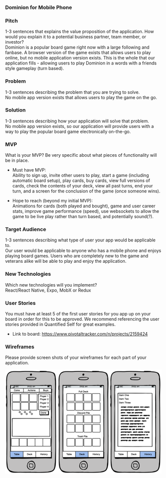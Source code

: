 ### Dominion for Mobile Phone

### Pitch

1-3 sentences that explains the value proposition of the application. How would you explain it to a potential business partner, team member, or investor?<br>
Dominion is a popular board game right now with a large following and fanbase. A browser version of the game exists that allows users to play online, but no mobile application version exists. This is the whole that our application fills - allowing users to play Dominion in a words with a friends style gameplay (turn based).

### Problem

1-3 sentences describing the problem that you are trying to solve.<br>
No mobile app version exists that allows users to play the game on the go.

### Solution

1-3 sentences describing how your application will solve that problem.<br>
No mobile app version exists, so our application will provide users with a way to play the popular board game electronically on-the-go.

### MVP

What is your MVP? Be very specific about what pieces of functionality will be in place.<br>

* Must have MVP:<br> Ability to sign up, invite other users to play, start a game (including automatic board setup), play cards, buy cards, view full versions of cards, check the contents of your deck, view all past turns, end your turn, and a screen for the conclusion of the game (once someone wins).

* Hope to reach (beyond my initial MVP):<br> Animations for cards (both played and bought), game and user career stats, improve game performance (speed), use websockets to allow the game to be live play rather than turn based, and potentially sound(?).


### Target Audience

1-3 sentences describing what type of user your app would be applicable to.<br>
Our user would be applicable to anyone who has a mobile phone and enjoys playing board games. Users who are completely new to the game and veterans alike will be able to play and enjoy the application.


### New Technologies

Which new technologies will you implement?<br>
React/React Native, Expo, MobX or Redux

### User Stories

You must have at least 5 of the first user stories for you app up on your board in order for this to be approved. We recommend referencing the user stories provided in Quantified Self for great examples.

* Link to board: https://www.pivotaltracker.com/n/projects/2159424


### Wireframes

Please provide screen shots of your wireframes for each part of your application.<br>

![Dominion Wireframes](https://raw.githubusercontent.com/Maxscores/dominion-app/master/assets/images/Screen%20Shot%202018-04-03%20at%2010.07.56%20AM.png)


